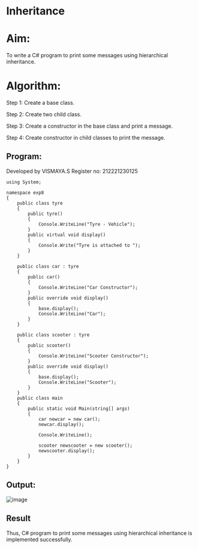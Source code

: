 # Inheritance
# Aim:
To write a C# program to print some messages using hierarchical inheritance.

# Algorithm:
Step 1:
Create a base class.

Step 2:
Create two child class.

Step 3:
Create a constructor in the base class and print a message.

Step 4:
Create constructor in child classes to print the message.

## Program:
Developed by VISMAYA.S
Register no: 212221230125
```
using System;

namespace exp8
{
    public class tyre
    {
        public tyre()
        {
            Console.WriteLine("Tyre - Vehicle");
        }
        public virtual void display()
        {
            Console.Write("Tyre is attached to ");
        }
    }

    public class car : tyre
    {
        public car()
        {
            Console.WriteLine("Car Constructor");
        }
        public override void display()
        {
            base.display();
            Console.WriteLine("Car");
        }
    }

    public class scooter : tyre
    {
        public scooter()
        {
            Console.WriteLine("Scooter Constructor");
        }
        public override void display()
        {
            base.display();
            Console.WriteLine("Scooter");
        }
    }
    public class main
    {
        public static void Main(string[] args)
        {
            car newcar = new car();
            newcar.display();

            Console.WriteLine();

            scooter newscooter = new scooter();
            newscooter.display();
        }
    }
}
```

## Output:
![image](https://github.com/VismayaNair/Inheritance/assets/93427210/150d5622-f32b-45ec-8a48-f4520a0f3546)



## Result
Thus, C# program to print some messages using hierarchical inheritance is implemented successfully.
